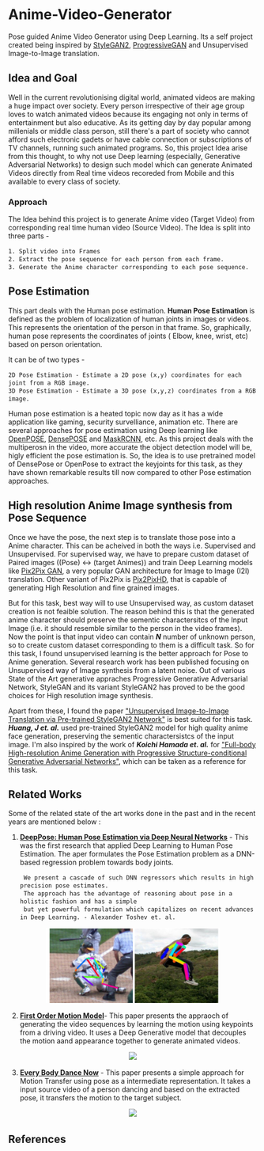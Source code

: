 # Anime-Video-Generator
Pose guided Anime Video Generator using Deep Learning. Its a self project created being inspired by [StyleGAN2](https://arxiv.org/abs/1912.04958), [ProgressiveGAN](https://arxiv.org/abs/1710.10196) and Unsupervised Image-to-Image translation.

## Idea and Goal

Well in the current revolutionising digital world, animated videos are making a huge impact over society. Every person irrespective of their age group loves to watch animated videos because its engaging not only in terms of entertainment but also educative. As its getting day by day popular among millenials or middle class person, still there's a part of society who cannot afford such electronic gadets or have cable connection or subscriptions of TV channels, running such animated programs. So, this project Idea arise from this thought, to why not use Deep learning (especially, Generative Adversarial Networks) to design such model which can generate Animated Videos directly from Real time videos recoreded from Mobile and this available to every class of society. 

### Approach
The Idea behind this project is to generate Anime video (Target Video) from corresponding real time human video (Source Video). 
The Idea is split into three parts - 

    1. Split video into Frames
    2. Extract the pose sequence for each person from each frame.
    3. Generate the Anime character corresponding to each pose sequence.
 

## Pose Estimation

This part deals with the Human pose estimation. **Human Pose Estimation** is defined as the problem of localization of human joints in images or videos. This represents the orientation of the person in that frame. So, graphically, human pose represents the coordinates of joints ( Elbow, knee, wrist, etc) based on person orientation.

It can be of two types -

    2D Pose Estimation - Estimate a 2D pose (x,y) coordinates for each joint from a RGB image.
    3D Pose Estimation - Estimate a 3D pose (x,y,z) coordinates from a RGB image.

Human pose estimation is a heated topic now day as it has a wide application like gaming, security survelliance, animation etc. There are several approaches for pose estimation using Deep learning like [OpenPOSE](https://arxiv.org/abs/1812.08008), [DensePOSE](https://arxiv.org/abs/1802.00434) and [MaskRCNN](https://arxiv.org/abs/1703.06870), etc. As this project deals with the multiperosn in the video, more accurate the object detection model will be, higly efficient the pose estimation is. So, the idea is to use pretrained model of DensePose or OpenPose to extract the keyjoints for this task, as they have shown remarkable results till now compared to other Pose estimation approaches.       


## High resolution Anime Image synthesis from Pose Sequence

Once we have the pose, the next step is to translate those pose into a Anime character. This can be acheived in both the ways i.e. Supervised and Unsupervised. 
For supervised way, we have to prepare custom dataset of Paired images ((Pose) <-> (target Animes)) and train Deep Learning models like [Pix2Pix GAN](https://arxiv.org/abs/1611.07004), a very popular GAN architecture for Image to Image (I2I) translation. Other variant of Pix2Pix is [Pix2PixHD](https://arxiv.org/abs/1711.11585), that is capable of generating High Resolution and fine grained images. 

But for this task, best way will to use Unsupervised way, as custom dataset creation is not feaible solution. The reason behind this is that the generated anime character should preserve the sementic charactersitcs of the Input Image (i.e. it should resemble similar to the person in the video frames). Now the point is that input video can contain ***N*** number of unknown person, so to create custom dataset corresponding to them is a difficult task. So for this task, I found unsupervised learning is the better approach for Pose to Anime generation. Several research work has been published focusing on Unsupervised way of Image synthesis from a latent noise. Out of various State of the Art generative appraches Progressive Generative Adversarial Network, StyleGAN and its variant StyleGAN2 has proved to be the good choices for High resolution image synthesis. 

Apart from these, I found the paper ["Unsupervised Image-to-Image Translation via Pre-trained StyleGAN2 Network"](https://arxiv.org/abs/2010.05713) is best suited for this task. ***Huang, J et. al.*** used pre-trained StyleGAN2 model for high quality anime face generation, preserving the sementic charactersistcs of the input image. I'm also inspired by the work of ***Koichi Hamada et. al.*** for ["Full-body High-resolution Anime Generation with Progressive Structure-conditional Generative Adversarial Networks"](https://arxiv.org/pdf/1809.01890.pdf), which can be taken as a reference for this task. 


## Related Works

Some of the related state of the art works done in the past and in the recent years are mentioned below : 
1. [**DeepPose: Human Pose Estimation via Deep Neural Networks**](https://arxiv.org/abs/1312.4659) -  This was the first research that applied Deep Learning to Human Pose Estimation. The aper formulates the Pose Estimation problem as a DNN-based regression problem towards body  joints. 

        We present a cascade of such DNN regressors which results in high precision pose estimates. 
        The approach has the advantage of reasoning about pose in a holistic fashion and has a simple 
        but yet powerful formulation which capitalizes on recent advances in Deep Learning. - Alexander Toshev et. al. 

<p align="center">
  <img src="/images/deeppose.png" width=70% height=70% >
</p>  
        
        
2. [**First Order Motion Model**](https://arxiv.org/abs/2003.00196)-  This paper presents the appraoch of generating the video sequences by learning the motion using keypoints from a driving video. It uses a Deep Generative model that decouples the motion aand appearance together to generate animated videos.   
<p align="center">
  <img src="/images/fom2.gif">
</p> 

3. [**Every Body Dance Now**](https://arxiv.org/abs/1808.07371) -  This paper presents a simple approach for Motion Transfer using pose as a intermediate representation. It takes a input source video of a person dancing and based on the extracted pose, it transfers the motion to the target subject. 
<p align="center">
  <img src="/images/pose2pose.gif">
</p>



## References
